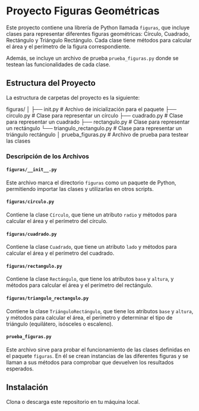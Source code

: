 # Proyecto Figuras Geométricas

Este proyecto contiene una librería de Python llamada `figuras`, que incluye clases para representar diferentes figuras geométricas: Círculo, Cuadrado, Rectángulo y Triángulo Rectángulo. Cada clase tiene métodos para calcular el área y el perímetro de la figura correspondiente.

Además, se incluye un archivo de prueba `prueba_figuras.py` donde se testean las funcionalidades de cada clase.

## Estructura del Proyecto

La estructura de carpetas del proyecto es la siguiente:

figuras/ │ ├── init.py # Archivo de inicialización para el paquete ├── circulo.py # Clase para representar un círculo ├── cuadrado.py # Clase para representar un cuadrado ├── rectangulo.py # Clase para representar un rectángulo └── triangulo_rectangulo.py # Clase para representar un triángulo rectángulo │ prueba_figuras.py # Archivo de prueba para testear las clases


### Descripción de los Archivos

#### `figuras/__init__.py`
Este archivo marca el directorio `figuras` como un paquete de Python, permitiendo importar las clases y utilizarlas en otros scripts.

#### `figuras/circulo.py`
Contiene la clase `Círculo`, que tiene un atributo `radio` y métodos para calcular el área y el perímetro del círculo.

#### `figuras/cuadrado.py`
Contiene la clase `Cuadrado`, que tiene un atributo `lado` y métodos para calcular el área y el perímetro del cuadrado.

#### `figuras/rectangulo.py`
Contiene la clase `Rectángulo`, que tiene los atributos `base` y `altura`, y métodos para calcular el área y el perímetro del rectángulo.

#### `figuras/triangulo_rectangulo.py`
Contiene la clase `TriánguloRectángulo`, que tiene los atributos `base` y `altura`, y métodos para calcular el área, el perímetro y determinar el tipo de triángulo (equilátero, isósceles o escaleno).

#### `prueba_figuras.py`
Este archivo sirve para probar el funcionamiento de las clases definidas en el paquete `figuras`. En él se crean instancias de las diferentes figuras y se llaman a sus métodos para comprobar que devuelven los resultados esperados.

## Instalación

Clona o descarga este repositorio en tu máquina local.

